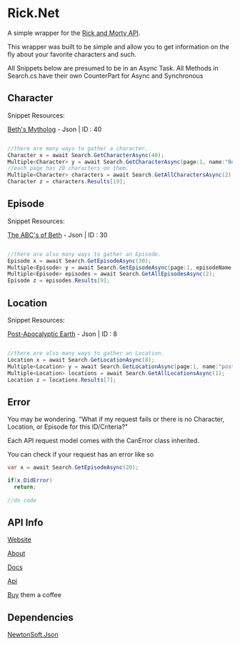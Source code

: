 # Rick.Net

A simple wrapper for the [Rick and Morty API](https://rickandmortyapi.com/). 

This wrapper was built to be simple and allow you to get information on the fly about your favorite characters and such. 

All Snippets below are presumed to be in an Async Task. All Methods in Search.cs have their own CounterPart for Async and Synchronous

## Character

Snippet Resources:

[Beth's Mytholog](https://rickandmortyapi.com/api/character/40) - Json | ID : 40

```csharp

//there are many ways to gather a character.
Character x = await Search.GetCharacterAsync(40);
Multiple<Character> y = await Search.GetCharacterAsync(page:1, name:"Beth", status: Status.dead, gender: Gender.female);
//each page has 20 characters on them. 
Multiple<Character> characters = await Search.GetAllCharactersAsync(2);
Character z = characters.Results[19];

```

## Episode 

Snippet Resources:

[The ABC's of Beth](https://rickandmortyapi.com/api/episode/30) - Json | ID : 30

```csharp

//there are also many ways to gather an Episode.
Episode x = await Search.GetEpisodeAsync(30);
Multiple<Episode> y = await Search.GetEpisodeAsync(page:1, episodeName: null, episodeCode:"S03E09");
Multiple<Episode> episodes = await Search.GetAllEpisodesAsync(2);
Episode z = episodes.Results[9];

```

## Location 

Snippet Resources:

[Post-Apocalyptic Earth](https://rickandmortyapi.com/api/location/8) - Json | ID : 8

```csharp

//there are also many ways to gather an Location.
Location x = await Search.GetLocationAsync(8);
Multiple<Location> y = await Search.GetLocationAsync(page:1, name:"post-apocalyptic", type:null, dimension:null);
Multiple<Location> locations = await Search.GetAllLocationsAsync(1);
Location z = locations.Results[7];

```

## Error

You may be wondering. "What if my request fails or there is no Character, Location, or Episode for this ID/Criteria?"

Each API request model comes with the CanError class inherited.

You can check if your request has an error like so

```csharp
var x = await Search.GetEpisodeAsync(20);

if(x.DidError)
  return;
  
//do code
```

## API Info

[Website](https://rickandmortyapi.com/)

[About](https://rickandmortyapi.com/about)

[Docs](https://rickandmortyapi.com/documentation)

[Api](https://rickandmortyapi.com/api/)

[Buy](https://rickandmortyapi.com/help-us) them a coffee

## Dependencies 

[NewtonSoft.Json](https://www.nuget.org/packages/Newtonsoft.Json/)
